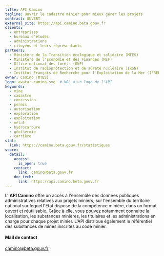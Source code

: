 ```yaml
---
title: API Camino
tagline: Ouvrir le cadastre minier pour mieux gérer les projets
contract: OUVERT
external_site: https://api.camino.beta.gouv.fr
clients:
  - entreprises
  - bureaux d'études
  - administrations
  - citoyens et leurs réprésentants
partners:
  - Ministère de la Transition écologique et solidaire (MTES)
  - Ministère de l'Economie et des Finances (MEF)
  - Office national des forêts (ONF)
  - Institut de radioprotection et de sûreté nucléaire (IRSN)
  - Institut Français de Recherche pour l'Exploitation de la Mer (IFREMER)
owner: Camino (MTES)
logo: avatar-camino.svg  # URL d'un logo de l'API
keywords:
  - mine
  - cadastre
  - concession
  - permis
  - autorisation
  - exploration
  - exploitation
  - métal
  - hydrocarbure
  - géothermie
  - carrière
stat:
  link: https://camino.beta.gouv.fr/statistiques
score:
  detail:
    access:
      is_open: true
    contact:
      link: camino@beta.gouv.fr
    doc_tech:
      link: https://api.camino.beta.gouv.fr
---
```


L' __API Camino__ offre un accès à l'ensemble des données publiques administratives relatives aux projets miniers, sur l'ensemble du territoire national sur lequel l'Etat dispose de la compétence minière, dans un format ouvert et réutilisable. 
Grâce à elle, vous pouvez notamment connaitre la localisation, les substances minières, les titulaires et les administrations en charge pour chaque projet minier. L'API distribue également le référentiel des substances de mines inscrites au code minier.

#### Mail de contact

camino@beta.gouv.fr
